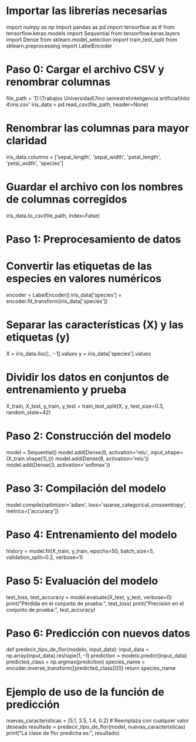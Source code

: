 # Importar las librerías necesarias
import numpy as np
import pandas as pd
import tensorflow as tf
from tensorflow.keras.models import Sequential
from tensorflow.keras.layers import Dense
from sklearn.model_selection import train_test_split
from sklearn.preprocessing import LabelEncoder

# Paso 0: Cargar el archivo CSV y renombrar columnas
file_path = 'D:\Trabajos Universidad\7mo semestre\inteligencia artificial\hito 4\iris.csv'
iris_data = pd.read_csv(file_path, header=None)

# Renombrar las columnas para mayor claridad
iris_data.columns = ['sepal_length', 'sepal_width', 'petal_length', 'petal_width', 'species']

# Guardar el archivo con los nombres de columnas corregidos
iris_data.to_csv(file_path, index=False)

# Paso 1: Preprocesamiento de datos
# Convertir las etiquetas de las especies en valores numéricos
encoder = LabelEncoder()
iris_data['species'] = encoder.fit_transform(iris_data['species'])

# Separar las características (X) y las etiquetas (y)
X = iris_data.iloc[:, :-1].values
y = iris_data['species'].values

# Dividir los datos en conjuntos de entrenamiento y prueba
X_train, X_test, y_train, y_test = train_test_split(X, y, test_size=0.3, random_state=42)

# Paso 2: Construcción del modelo
model = Sequential()
model.add(Dense(8, activation='relu', input_shape=(X_train.shape[1],)))
model.add(Dense(8, activation='relu'))
model.add(Dense(3, activation='softmax'))

# Paso 3: Compilación del modelo
model.compile(optimizer='adam', loss='sparse_categorical_crossentropy', metrics=['accuracy'])

# Paso 4: Entrenamiento del modelo
history = model.fit(X_train, y_train, epochs=50, batch_size=5, validation_split=0.2, verbose=1)

# Paso 5: Evaluación del modelo
test_loss, test_accuracy = model.evaluate(X_test, y_test, verbose=0)
print("Pérdida en el conjunto de prueba:", test_loss)
print("Precisión en el conjunto de prueba:", test_accuracy)

# Paso 6: Predicción con nuevos datos
def predecir_tipo_de_flor(modelo, input_data):
    input_data = np.array(input_data).reshape(1, -1)
    prediction = modelo.predict(input_data)
    predicted_class = np.argmax(prediction)
    species_name = encoder.inverse_transform([predicted_class])[0]
    return species_name

# Ejemplo de uso de la función de predicción
nuevas_caracteristicas = [5.1, 3.5, 1.4, 0.2]  # Reemplaza con cualquier valor deseado
resultado = predecir_tipo_de_flor(model, nuevas_caracteristicas)
print("La clase de flor predicha es:", resultado)
